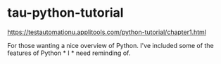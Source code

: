 # tau-python-tutorial
https://testautomationu.applitools.com/python-tutorial/chapter1.html

For those wanting a nice overview of Python.  I've included some of the features of Python * I * need reminding of.
